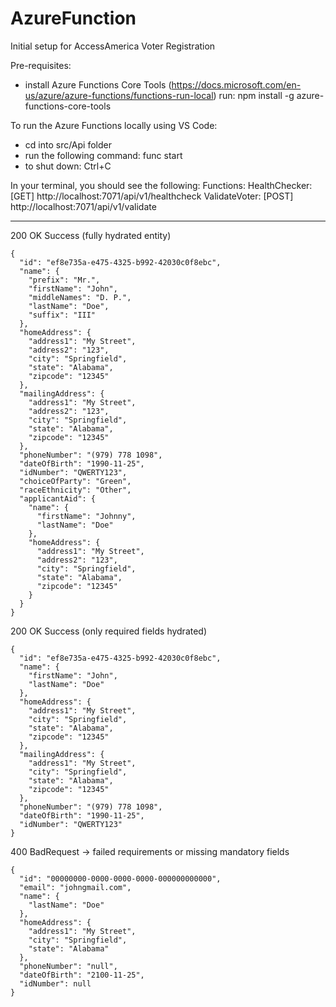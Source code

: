# AzureFunction
Initial setup for AccessAmerica Voter Registration 

Pre-requisites: 
* install Azure Functions Core Tools (https://docs.microsoft.com/en-us/azure/azure-functions/functions-run-local)
run: npm install -g azure-functions-core-tools

To run the Azure Functions locally using VS Code:
* cd into src/Api folder
* run the following command: func start
* to shut down: Ctrl+C

In your terminal, you should see the following:
Functions:
  HealthChecker: [GET] http://localhost:7071/api/v1/healthcheck
  ValidateVoter: [POST] http://localhost:7071/api/v1/validate

--------------------------------------------------------------------------------

200 OK Success (fully hydrated entity)
```
{
  "id": "ef8e735a-e475-4325-b992-42030c0f8ebc",
  "name": {
    "prefix": "Mr.",
    "firstName": "John",
    "middleNames": "D. P.",
    "lastName": "Doe",
    "suffix": "III"
  },
  "homeAddress": {
    "address1": "My Street",
    "address2": "123",
    "city": "Springfield",
    "state": "Alabama",
    "zipcode": "12345"
  },
  "mailingAddress": {
    "address1": "My Street",
    "address2": "123",
    "city": "Springfield",
    "state": "Alabama",
    "zipcode": "12345"
  },
  "phoneNumber": "(979) 778 1098",
  "dateOfBirth": "1990-11-25",
  "idNumber": "QWERTY123",
  "choiceOfParty": "Green",
  "raceEthnicity": "Other",
  "applicantAid": {
    "name": {
      "firstName": "Johnny",
      "lastName": "Doe"
    },
    "homeAddress": {
      "address1": "My Street",
      "address2": "123",
      "city": "Springfield",
      "state": "Alabama",
      "zipcode": "12345"
    }
  }
}
```

200 OK Success (only required fields hydrated)
```
{
  "id": "ef8e735a-e475-4325-b992-42030c0f8ebc",
  "name": {
    "firstName": "John",
    "lastName": "Doe"
  },
  "homeAddress": {
    "address1": "My Street",
    "city": "Springfield",
    "state": "Alabama",
    "zipcode": "12345"
  },
  "mailingAddress": {
    "address1": "My Street",
    "city": "Springfield",
    "state": "Alabama",
    "zipcode": "12345"
  },
  "phoneNumber": "(979) 778 1098",
  "dateOfBirth": "1990-11-25",
  "idNumber": "QWERTY123"
}
```

400 BadRequest -> failed requirements or missing mandatory fields
```
{
  "id": "00000000-0000-0000-0000-000000000000",
  "email": "johngmail.com",
  "name": {
    "lastName": "Doe"
  },
  "homeAddress": {
    "address1": "My Street",
    "city": "Springfield",
    "state": "Alabama"
  },
  "phoneNumber": "null",
  "dateOfBirth": "2100-11-25",
  "idNumber": null
}
```